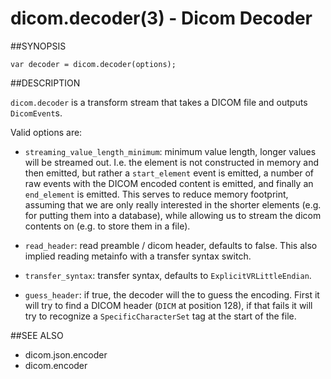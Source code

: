 dicom.decoder(3) - Dicom Decoder
================================

##SYNOPSIS

    var decoder = dicom.decoder(options);

##DESCRIPTION

`dicom.decoder` is a transform stream that takes a DICOM file
and outputs `DicomEvent`s.

Valid options are:
* `streaming_value_length_minimum`: minimum value length, longer values will be
  streamed out.  I.e. the element is not constructed in memory and then emitted,
  but rather a `start_element` event is emitted, a number of raw events with
  the DICOM encoded content is emitted, and finally an `end_element` is emitted.
  This serves to reduce memory footprint, assuming that we are only really
  interested in the shorter elements (e.g. for putting them into a database),
  while allowing us to stream the dicom contents on (e.g. to store them in a file).

* `read_header`: read preamble / dicom header, defaults to false.
  This also implied reading metainfo with a transfer syntax switch.
* `transfer_syntax`: transfer syntax, defaults to `ExplicitVRLittleEndian`.
* `guess_header`: if true, the decoder will the to guess the encoding.
  First it will try to find a DICOM header (`DICM` at position 128),
  if that fails it will try to recognize a `SpecificCharacterSet` tag
  at the start of the file.

##SEE ALSO
* dicom.json.encoder
* dicom.encoder
